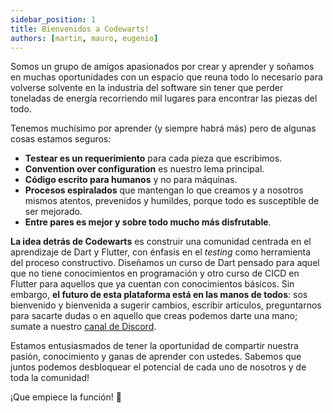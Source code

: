 ```yaml
---
sidebar_position: 1
title: Bienvenidos a Codewarts!
authors: [martin, mauro, eugenio]
---
```


Somos un grupo de amigos apasionados por crear y aprender y soñamos en muchas
oportunidades con un espacio que reuna todo lo necesario para volverse solvente
en la industria del software sin tener que perder toneladas de energía
recorriendo mil lugares para encontrar las piezas del todo.

Tenemos muchísimo por aprender (y siempre habrá más) pero de algunas cosas
estamos seguros:

- __Testear es un requerimiento__ para cada pieza que escribimos.
- __Convention over configuration__ es nuestro lema principal.
- __Código escrito para humanos__ y no para máquinas.
- __Procesos espiralados__ que mantengan lo que creamos y a nosotros mismos
  atentos, prevenidos y humildes, porque todo es susceptible de ser mejorado.
- __Entre pares es mejor y sobre todo mucho más disfrutable__.

__La idea detrás de Codewarts__ es construir una comunidad centrada en el
aprendizaje de Dart y Flutter, con énfasis en el _testing_ como herramienta del
proceso constructivo. Diseñamos un curso de Dart pensado para aquel que no tiene
conocimientos en programación y otro curso de CICD en Flutter para aquellos que
ya cuentan con conocimientos básicos. Sin embargo, __el futuro de esta
plataforma está en las manos de todos__: sos bienvenido y bienvenida a sugerir
cambios, escribir artículos, preguntarnos para sacarte dudas o en aquello que
creas podemos darte una mano; sumate a nuestro [canal de
Discord](https://discord.gg/vpPVf7guPC).

Estamos entusiasmados de tener la oportunidad de compartir nuestra pasión,
conocimiento y ganas de aprender con ustedes. Sabemos que juntos podemos
desbloquear el potencial de cada uno de nosotros y de toda la comunidad!

¡Que empiece la función! 🚀
